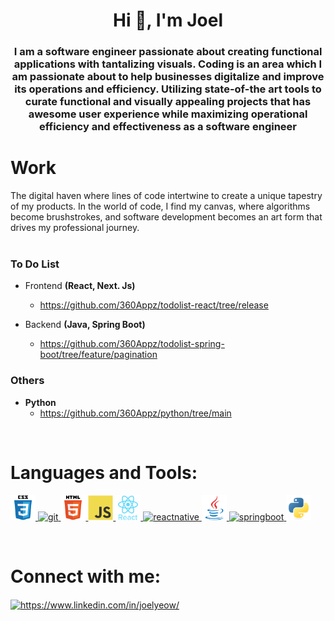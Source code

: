 <h1 align="center">Hi 👋, I'm Joel</h1>
<h3 align="center">I am a software engineer passionate about creating functional applications with tantalizing visuals. Coding is an area which I am passionate about to help businesses digitalize and improve its operations and efficiency. Utilizing state-of-the art tools to curate functional and visually appealing projects that has awesome user experience while maximizing operational efficiency and effectiveness as a software engineer </h3>

# Work
The digital haven where lines of code intertwine to create a unique tapestry of my products. In the world of code, I find my canvas, where algorithms become brushstrokes, and software development becomes an  art form that drives my professional journey. <br><br>
### <strong> To Do List </strong> 
- Frontend <strong> (React, Next. Js) </strong>
  - https://github.com/360Appz/todolist-react/tree/release
 
    
- Backend <strong> (Java, Spring Boot) </strong>
  - https://github.com/360Appz/todolist-spring-boot/tree/feature/pagination

  
### <strong> Others </strong>
- <strong> Python </strong>
  - https://github.com/360Appz/python/tree/main


<br/>

<h1 align="left">Languages and Tools:</h1>
<p align="left"> 
  <a href="https://www.w3schools.com/css/" target="_blank" rel="noreferrer"> 
    <img src="https://raw.githubusercontent.com/devicons/devicon/master/icons/css3/css3-original-wordmark.svg" alt="css3" width="40" height="40"/> 
  </a> 
  <a href="https://git-scm.com/" target="_blank" rel="noreferrer"> 
    <img src="https://www.vectorlogo.zone/logos/git-scm/git-scm-icon.svg" alt="git" width="40" height="40"/> 
  </a> 
  <a href="https://www.w3.org/html/" target="_blank" rel="noreferrer"> 
    <img src="https://raw.githubusercontent.com/devicons/devicon/master/icons/html5/html5-original-wordmark.svg" alt="html5" width="40" height="40"/> 
  </a> 
  <a href="https://developer.mozilla.org/en-US/docs/Web/JavaScript" target="_blank" rel="noreferrer"> 
    <img src="https://raw.githubusercontent.com/devicons/devicon/master/icons/javascript/javascript-original.svg" alt="javascript" width="40" height="40"/> 
  </a> 
  <a href="https://reactjs.org/" target="_blank" rel="noreferrer"> 
    <img src="https://raw.githubusercontent.com/devicons/devicon/master/icons/react/react-original-wordmark.svg" alt="react" width="40" height="40"/> 
  </a> 
  <a href="https://reactnative.dev/" target="_blank" rel="noreferrer"> 
    <img src="https://reactnative.dev/img/header_logo.svg" alt="reactnative" width="40" height="40"/> 
  </a> 
  <a href="https://www.java.com/" target="_blank" rel="noreferrer">
    <img src="https://raw.githubusercontent.com/devicons/devicon/master/icons/java/java-original.svg" alt="java" width="40" height="40"/>
  </a>
  <a href="https://spring.io/" target="_blank" rel="noreferrer">
    <img src="https://www.vectorlogo.zone/logos/springio/springio-icon.svg" alt="springboot" width="40" height="40"/>
  </a>
    <a href="https://www.python.org/" target="_blank" rel="noreferrer">
    <img src="https://raw.githubusercontent.com/devicons/devicon/master/icons/python/python-original.svg" alt="python" width="40" height="40"/>
  </a>
</p>


</a> </p>


<br/>

<h1 align="left">Connect with me:</h1>
<p align="left" style="display:inline;">
<a href="https://www.linkedin.com/in/joelyeow/" target="blank"><img align="center" src="https://raw.githubusercontent.com/rahuldkjain/github-profile-readme-generator/master/src/images/icons/Social/linked-in-alt.svg" alt="https://www.linkedin.com/in/joelyeow/" height="30" width="40" /></a>

</p>



